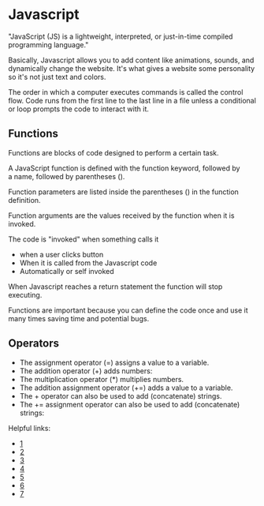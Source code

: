 # Javascript
"JavaScript (JS) is a lightweight, interpreted, or just-in-time compiled programming language."

Basically, Javascript allows you to add content like animations, sounds, and dynamically change the website. It's what gives a website some personality so it's not just text and colors.

The order in which a computer executes commands is called the control flow. Code runs from the first line to the last line in a file unless a conditional or loop prompts the code to interact with it.

## Functions

Functions are blocks of code designed to perform a certain task.

A JavaScript function is defined with the function keyword, followed by a name, followed by parentheses ().

Function parameters are listed inside the parentheses () in the function definition.

Function arguments are the values received by the function when it is invoked.

The code is "invoked" when something calls it 
* when a user clicks  button
* When it is called from the Javascript code
* Automatically or self invoked

When Javascript reaches a return statement the function will stop executing.

Functions are important because you can define the code once and use it many times saving time and potential bugs.

## Operators

* The assignment operator (=) assigns a value to a variable.
* The addition operator (+) adds numbers:
* The multiplication operator (*) multiplies numbers.
* The addition assignment operator (+=) adds a value to a variable.
* The + operator can also be used to add (concatenate) strings.
* The += assignment operator can also be used to add (concatenate) strings:

Helpful links:
* [1](https://developer.mozilla.org/en-US/docs/Web/JavaScript)
* [2](https://code-maven.com/input-output-in-plain-javascript)
* [3](https://www.w3schools.com/js/js_variables.asp)
* [4](https://www.youtube.com/playlist?list=PLzdnOPI1iJNcsRwJhvksEo1tJqjIqWbN-)
* [5](https://developer.mozilla.org/en-US/docs/Glossary/Control_flow)
* [6](https://www.w3schools.com/js/js_operators.asp)
* [7](https://www.w3schools.com/js/js_functions.asp)